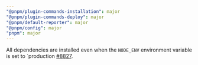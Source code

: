 ```yaml
---
"@pnpm/plugin-commands-installation": major
"@pnpm/plugin-commands-deploy": major
"@pnpm/default-reporter": major
"@pnpm/config": major
"pnpm": major
---
```


All dependencies are installed even when the `NODE_ENV` environment variable is set to `production [#8827](https://github.com/pnpm/pnpm/issues/8827).
